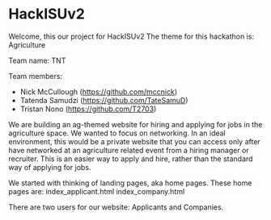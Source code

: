# HackISUv2
 
Welcome, this our project for HackISUv2
The theme for this hackathon is: Agriculture

Team name: TNT

Team members:
- Nick McCullough (https://github.com/mccnick)
- Tatenda Samudzi (https://github.com/TateSamuD)
- Tristan Nono (https://github.com/T2703)

We are building an ag-themed website for hiring and applying for jobs in the agriculture space. We wanted to focus on networking. In an ideal environment, this would be a private website that you can access only after have networked at an agriculture related event from a hiring manager or recruiter. This is an easier way to apply and hire, rather than the standard way of applying for jobs.

We started with thinking of landing pages, aka home pages. These home pages are:
    index_applicant.html
    index_company.html

There are two users for our website: Applicants and Companies.
